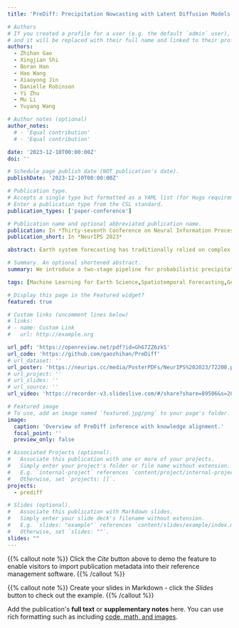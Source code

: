 ```yaml
---
title: 'PreDiff: Precipitation Nowcasting with Latent Diffusion Models'

# Authors
# If you created a profile for a user (e.g. the default `admin` user), write the username (folder name) here
# and it will be replaced with their full name and linked to their profile.
authors:
  - Zhihan Gao
  - Xingjian Shi
  - Boran Han
  - Hao Wang
  - Xiaoyong Jin
  - Danielle Robinson
  - Yi Zhu
  - Mu Li
  - Yuyang Wang

# Author notes (optional)
author_notes:
  # - 'Equal contribution'
  # - 'Equal contribution'

date: '2023-12-10T00:00:00Z'
doi: ''

# Schedule page publish date (NOT publication's date).
publishDate: '2023-12-10T00:00:00Z'

# Publication type.
# Accepts a single type but formatted as a YAML list (for Hugo requirements).
# Enter a publication type from the CSL standard.
publication_types: ['paper-conference']

# Publication name and optional abbreviated publication name.
publication: In *Thirty-seventh Conference on Neural Information Processing Systems*
publication_short: In *NeurIPS 2023*

abstract: Earth system forecasting has traditionally relied on complex physical models that are computationally expensive and require significant domain expertise. In the past decade, the unprecedented increase in spatiotemporal Earth observation data has enabled data-driven forecasting models using deep learning techniques. These models have shown promise for diverse Earth system forecasting tasks but either struggle with handling uncertainty or neglect domain-specific prior knowledge, resulting in averaging possible futures to blurred forecasts or generating physically implausible predictions. To address these limitations, we propose a *two-stage pipeline* for probabilistic spatiotemporal forecasting. 1) We develop *PreDiff*, a conditional latent diffusion model capable of probabilistic forecasts. 2) We incorporate an explicit knowledge alignment mechanism to align forecasts with domain-specific physical constraints. This is achieved by estimating the deviation from imposed constraints at each denoising step and adjusting the transition distribution accordingly. We conduct empirical studies on two datasets, *N*-body MNIST, a synthetic dataset with chaotic behavior, and SEVIR, a real-world precipitation nowcasting dataset. Specifically, we impose the law of conservation of energy in *N*-body MNIST and anticipated precipitation intensity in SEVIR. Experiments demonstrate the effectiveness of PreDiff in handling uncertainty, incorporating domain-specific prior knowledge, and generating forecasts that exhibit high operational utility. 

# Summary. An optional shortened abstract.
summary: We introduce a two-stage pipeline for probabilistic precipitation nowcasting. 1) We develop a latent diffusion model PreDiff. (2) We incorporate an auxiliary knowledge alignment mechanism, allowing the integration of domain expertise.

tags: [Machine Learning for Earth Science,Spatiotemporal Forecasting,Generative Models,Diffusion Models]

# Display this page in the Featured widget?
featured: true

# Custom links (uncomment lines below)
# links:
# - name: Custom Link
#   url: http://example.org

url_pdf: 'https://openreview.net/pdf?id=Gh67ZZ6zkS'
url_code: 'https://github.com/gaozhihan/PreDiff'
# url_dataset: ''
url_poster: 'https://neurips.cc/media/PosterPDFs/NeurIPS%202023/72200.png'
# url_project: ''
# url_slides: ''
# url_source: ''
url_video: 'https://recorder-v3.slideslive.com/#/share?share=89506&s=2038753d-7593-4008-8aec-08ec37204769'

# Featured image
# To use, add an image named `featured.jpg/png` to your page's folder.
image:
  caption: 'Overview of PreDiff inference with knowledge alignment.'
  focal_point: ''
  preview_only: false

# Associated Projects (optional).
#   Associate this publication with one or more of your projects.
#   Simply enter your project's folder or file name without extension.
#   E.g. `internal-project` references `content/project/internal-project/index.md`.
#   Otherwise, set `projects: []`.
projects:
  - prediff

# Slides (optional).
#   Associate this publication with Markdown slides.
#   Simply enter your slide deck's filename without extension.
#   E.g. `slides: "example"` references `content/slides/example/index.md`.
#   Otherwise, set `slides: ""`.
slides: ""
---
```


{{% callout note %}}
Click the _Cite_ button above to demo the feature to enable visitors to import publication metadata into their reference management software.
{{% /callout %}}

{{% callout note %}}
Create your slides in Markdown - click the _Slides_ button to check out the example.
{{% /callout %}}

Add the publication's **full text** or **supplementary notes** here. You can use rich formatting such as including [code, math, and images](https://docs.hugoblox.com/content/writing-markdown-latex/).
